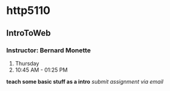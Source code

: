 # http5110
## IntroToWeb

### Instructor: Bernard Monette

1. Thursday
2. 10:45 AM - 01:25 PM

**teach some basic stuff as a intro**
*submit assignment via email*
